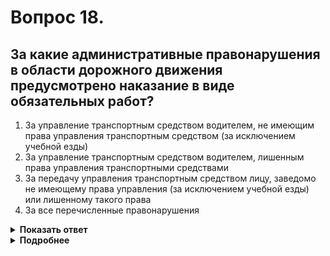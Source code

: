 # Вопрос 18.

## За какие административные правонарушения в области дорожного движения предусмотрено наказание в виде обязательных работ?

1. За управление транспортным средством водителем, не имеющим права управления транспортным средством (за исключением учебной езды)
2. За управление транспортным средством водителем, лишенным права управления транспортными средствами
3. За передачу управления транспортным средством лицу, заведомо не имеющему права управления (за исключением учебной езды) или лишенному такого права
4. За все перечисленные правонарушения

<details>
<summary><b>Показать ответ</b></summary>
Правильный ответ: 2
</details>
<details>
<summary><b>Подробнее</b></summary>
Статья 12.7 ч.2 КоАП предусматривает административное наказание в виде обязательных работ за управление транспортным средством водителем, лишенным права управления транспортными средствами.
</details>